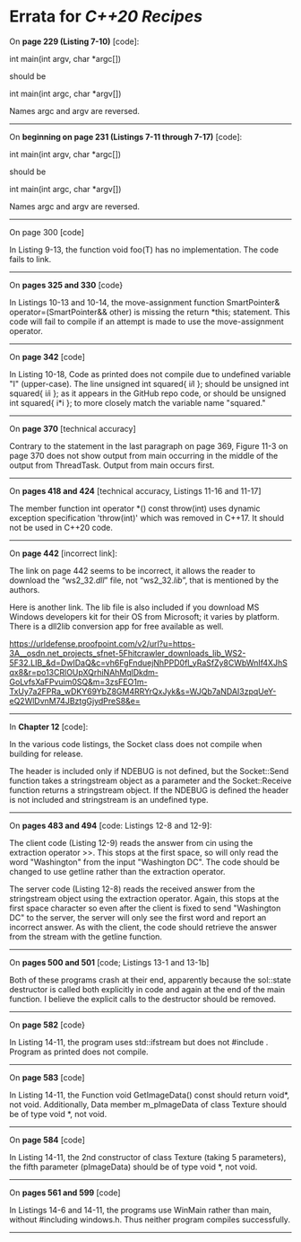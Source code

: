 # Errata for *C++20 Recipes*

On **page 229 (Listing 7-10)** [code]:
 
int main(int argv, char *argc[])

should be

int main(int argc, char *argv[])

Names argc and argv are reversed.

***

On **beginning on page 231 (Listings 7-11 through 7-17)** [code]:
 
int main(int argv, char *argc[])

should be

int main(int argc, char *argv[])

Names argc and argv are reversed.

***

On page 300 [code]

In Listing 9-13, the function  void foo(T) has no implementation. The code fails to link.

***
On **pages 325 and 330** [code}

In Listings 10-13 and 10-14, the move-assignment function
    SmartPointer<T>& operator=(SmartPointer<T>&& other) is missing the
     return *this;
statement. This code will fail to compile if an attempt is made to use the move-assignment operator.

***

On **page 342** [code]

In Listing 10-18, Code as printed does not compile due to undefined variable "I" (upper-case). The line
    unsigned int squared{ i*i*I };
should be
    unsigned int squared{ i*i*i };
as it appears in the GitHub repo code, or should be
    unsigned int squared{ i*i };
to more closely match the variable name "squared."

***
On **page 370** [technical accuracy]

Contrary to the statement in the last paragraph on page 369, Figure 11-3 on page 370 does not show output from main occurring in the middle of the output from ThreadTask. Output from main occurs first.

***
On **pages 418 and 424** [technical accuracy, Listings 11-16 and 11-17]

The member function
    int operator *() const throw(int)
uses dynamic exception specification 'throw(int)' which was removed in C++17. It should not be used in C++20 code.

***
On **page 442** [incorrect link]:
 
The link on page 442 seems to be incorrect, it allows the reader to download the “ws2_32.*dll*” 
file, not “ws2_32.*lib*”, that is mentioned by the authors.

Here is another link.  The lib file is also included if you download MS Windows developers kit for their OS from Microsoft; it varies by platform.  There is a dll2lib conversion app for free available as well.

https://urldefense.proofpoint.com/v2/url?u=https-3A__osdn.net_projects_sfnet-5Fhitcrawler_downloads_lib_WS2-5F32.LIB_&d=DwIDaQ&c=vh6FgFnduejNhPPD0fl_yRaSfZy8CWbWnIf4XJhSqx8&r=po13CRlOUpXQrhiNAhMqlDkdm-GoLvfsXaFPvuim0SQ&m=3zsFEO1m-TxUy7a2FPRa_wDKY69YbZ8GM4RRYrQxJyk&s=WJQb7aNDAI3zpqUeY-eQ2WlDvnM74JBztgGjydPreS8&e=


***

In **Chapter 12** [code]:
 
In the various code listings, the Socket class does not compile when building for release.

The <sstream> header is included only if NDEBUG is not defined, but the Socket::Send function takes a stringstream object as a parameter and the Socket::Receive function returns a stringstream object. If the NDEBUG is defined the <sstream> header is not included and stringstream is an undefined type.

***

On **pages 483 and 494** [code: Listings 12-8 and 12-9]:
 
The client code (Listing 12-9) reads the answer from cin using the extraction operator >>. This stops at the first space, so will only read the word "Washington" from the input "Washington DC". The code should be changed to use getline rather than the extraction operator.

The server code (Listing 12-8) reads the received answer from the stringstream object using the extraction operator. Again, this stops at the first space character so even after the client is fixed to send "Washington DC" to the server, the server will only see the first word and report an incorrect answer. As with the client, the code should retrieve the answer from the stream with the getline function.

***
On **pages 500 and 501** [code; Listings 13-1 and 13-1b]

Both of these programs crash at their end, apparently because the sol::state destructor is called both explicitly in code and again at the end of the main function. I believe the explicit calls to the destructor should be removed.

***

On **page 582** [code}

In Listing 14-11, the program uses std::ifstream but does not #include <fstream>. Program as printed does not compile.

***

On **page 583** [code]

In Listing 14-11, the Function void GetImageData() const should return void*, not void. Additionally, Data member m_pImageData of class Texture should be of type void *, not void.

***

On **page 584** [code]

In Listing 14-11, the 2nd constructor of class Texture (taking 5 parameters), the fifth parameter (pImageData) should be of type void *, not void.

***

On **pages 561 and 599** [code]

In Listings 14-6 and 14-11, the programs use WinMain rather than main, without #including windows.h. Thus neither program compiles successfully.

***
